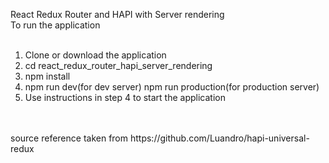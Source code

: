 React Redux Router and HAPI with Server rendering
<br/>
To run the application<br/>
<br/>
1) Clone or download the application<br/>
2) cd react_redux_router_hapi_server_rendering<br/>
3) npm install<br/>
4) npm run dev(for dev server) npm run production(for production server)<br/>
5) Use instructions in step 4 to start the application 
<br/>
<br/>
source reference taken from  https://github.com/Luandro/hapi-universal-redux

